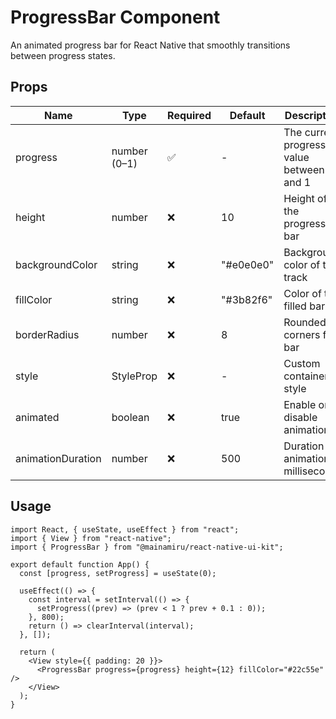 # ProgressBar Component

An animated progress bar for React Native that smoothly transitions between progress states.

## Props

| Name              | Type                 | Required | Default   | Description                                |
| ----------------- | -------------------- | -------- | --------- | ------------------------------------------ |
| progress          | number (0–1)         | ✅       | -         | The current progress value between 0 and 1 |
| height            | number               | ❌       | 10        | Height of the progress bar                 |
| backgroundColor   | string               | ❌       | "#e0e0e0" | Background color of the track              |
| fillColor         | string               | ❌       | "#3b82f6" | Color of the filled bar                    |
| borderRadius      | number               | ❌       | 8         | Rounded corners for bar                    |
| style             | StyleProp<ViewStyle> | ❌       | -         | Custom container style                     |
| animated          | boolean              | ❌       | true      | Enable or disable animation                |
| animationDuration | number               | ❌       | 500       | Duration of animation in milliseconds      |

## Usage

```tsx
import React, { useState, useEffect } from "react";
import { View } from "react-native";
import { ProgressBar } from "@mainamiru/react-native-ui-kit";

export default function App() {
  const [progress, setProgress] = useState(0);

  useEffect(() => {
    const interval = setInterval(() => {
      setProgress((prev) => (prev < 1 ? prev + 0.1 : 0));
    }, 800);
    return () => clearInterval(interval);
  }, []);

  return (
    <View style={{ padding: 20 }}>
      <ProgressBar progress={progress} height={12} fillColor="#22c55e" />
    </View>
  );
}
```
